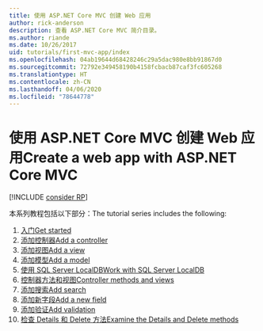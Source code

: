 ```yaml
---
title: 使用 ASP.NET Core MVC 创建 Web 应用
author: rick-anderson
description: 查看 ASP.NET Core MVC 简介目录。
ms.author: riande
ms.date: 10/26/2017
uid: tutorials/first-mvc-app/index
ms.openlocfilehash: 04ab19644d68428246c29a5dac980e8bb91867d0
ms.sourcegitcommit: 72792e349458190b4158fcbacb87caf3fc605268
ms.translationtype: HT
ms.contentlocale: zh-CN
ms.lasthandoff: 04/06/2020
ms.locfileid: "78644778"
---
```

# <a name="create-a-web-app-with-aspnet-core-mvc"></a><span data-ttu-id="4090f-103">使用 ASP.NET Core MVC 创建 Web 应用</span><span class="sxs-lookup"><span data-stu-id="4090f-103">Create a web app with ASP.NET Core MVC</span></span>

[!INCLUDE [consider RP](~/includes/razor.md)]

<span data-ttu-id="4090f-104">本系列教程包括以下部分：</span><span class="sxs-lookup"><span data-stu-id="4090f-104">The tutorial series includes the following:</span></span>

1. [<span data-ttu-id="4090f-105">入门</span><span class="sxs-lookup"><span data-stu-id="4090f-105">Get started</span></span>](start-mvc.md)
1. [<span data-ttu-id="4090f-106">添加控制器</span><span class="sxs-lookup"><span data-stu-id="4090f-106">Add a controller</span></span>](adding-controller.md)
1. [<span data-ttu-id="4090f-107">添加视图</span><span class="sxs-lookup"><span data-stu-id="4090f-107">Add a view</span></span>](adding-view.md)
1. [<span data-ttu-id="4090f-108">添加模型</span><span class="sxs-lookup"><span data-stu-id="4090f-108">Add a model</span></span>](adding-model.md)
1. [<span data-ttu-id="4090f-109">使用 SQL Server LocalDB</span><span class="sxs-lookup"><span data-stu-id="4090f-109">Work with SQL Server LocalDB</span></span>](working-with-sql.md)
1. [<span data-ttu-id="4090f-110">控制器方法和视图</span><span class="sxs-lookup"><span data-stu-id="4090f-110">Controller methods and views</span></span>](controller-methods-views.md)
1. [<span data-ttu-id="4090f-111">添加搜索</span><span class="sxs-lookup"><span data-stu-id="4090f-111">Add search</span></span>](search.md)
1. [<span data-ttu-id="4090f-112">添加新字段</span><span class="sxs-lookup"><span data-stu-id="4090f-112">Add a new field</span></span>](new-field.md)
1. [<span data-ttu-id="4090f-113">添加验证</span><span class="sxs-lookup"><span data-stu-id="4090f-113">Add validation</span></span>](validation.md)
1. [<span data-ttu-id="4090f-114">检查 Details 和 Delete 方法</span><span class="sxs-lookup"><span data-stu-id="4090f-114">Examine the Details and Delete methods</span></span>](details.md)
